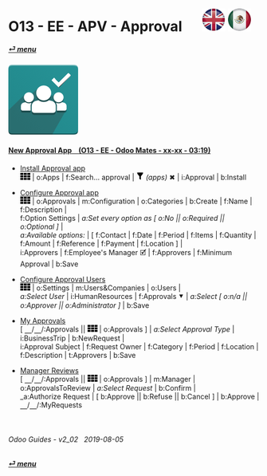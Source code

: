 # O13 - EE - APV - Approval &nbsp;&nbsp;&nbsp;&nbsp; [![en-uk](/doc/img/en-uk_flag_button_small.png)](/en-uk/o13/ee/apv/en-uk-o13-ee-apv-approvals-guides.md) [ ![es-mx](/doc/img/es-mx_flag_button_small.png)](/es-mx/o13/ee/apv/es-mx-o13-ee-apv-approvals-guides.md)
#### [_&#x23CE; menu_](/en-uk/o13/ee/en-uk-o13-ee-guides-menu.md)  
### ![apv](/doc/img/approval.png)

#### [New Approval App &nbsp;&nbsp; (O13 - EE - Odoo Mates - xx-xx - 03:19)](https://youtube.com/embed/nG2Jk3oHDqc?autoplay=1&start=0&end=0&rel=0&nocount)<br>

- [Install Approval app](https://youtube.com/embed/nG2Jk3oHDqc?autoplay=1&start=0&end=30&rel=0)  
![apps](/doc/img/apps.png) | o:Apps | f:Search... approval | ![filter](/doc/img/filter.png) _(apps)_ &#x2716; | i:Approval | b:Install  

- [Configure Approval app](https://youtube.com/embed/nG2Jk3oHDqc?autoplay=1&start=30&end=65&rel=0)  
![apps](/doc/img/apps.png) | o:Approvals | m:Configuration | o:Categories | b:Create | f:Name | f:Description |  
f:Option Settings | _a:Set every option as [ o:No || o:Required || o:Optional ]_ |  
_a:Available options:_ | [ f:Contact | f:Date | f:Period | f:Items | f:Quantity | f:Amount | f:Reference | f:Payment | f:Location ] |  
i:Approvers | f:Employee's Manager &#x1F5F9; | f:Approvers | f:Minimum Approval | b:Save  

- [Configure Approval Users](https://youtube.com/embed/nG2Jk3oHDqc?autoplay=1&start=139&end=180&rel=0)  
![apps](/doc/img/apps.png) | o:Settings | m:Users&Companies | o:Users |  
_a:Select User_ | i:HumanResources | f:Approvals &#x2BC6; | _a:Select \[ o:n/a || o:Approver || o:Administrator ]_ | b:Save  

- [My Approvals](https://youtube.com/embed/nG2Jk3oHDqc?autoplay=1&start=72&end=104&rel=0)  
\[ &#x23BD;/&#x23BD;/:Approvals || ![apps](/doc/img/apps.png) | o:Approvals ] | _a:Select Approval Type_ | i:BusinessTrip | b:NewRequest |  
i:Approval Subject | f:Request Owner | f:Category | f:Period | f:Location | f:Description | t:Approvers | b:Save  

- [Manager Reviews](https://youtube.com/embed/nG2Jk3oHDqc?autoplay=1&start=105&end=125&rel=0)  
\[ &#x23BD;/&#x23BD;/:Approvals || ![apps](/doc/img/apps.png) | o:Approvals ] | m:Manager | o:ApprovalsToReview | _a:Select Request_ | b:Confirm |  
_a:Authorize Request | \[ b:Approve || b:Refuse || b:Cancel ] | b:Approve | &#x23BD;/&#x23BD;/:MyRequests  

<br>

###### Odoo Guides - v2_02 &nbsp; 2019-08-05  
**[_&#x23CE; menu_](/en-uk/o13/ee/en-uk-o13-ee-guides-menu.md)**  
